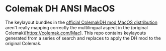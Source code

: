 # Colemak DH ANSI MacOS

The keylayout bundles in the [official ColemakDH mod MacOS distribution](https://github.com/ColemakMods/mod-dh/tree/master/macOS)
aren't really mapping correctly the multilingual aspect in the (original Colemak)[https://colemak.com/Mac].
This repo contains keylayouts generated from a series of search and replaces to
apply the DH mod to the original Colemak.

